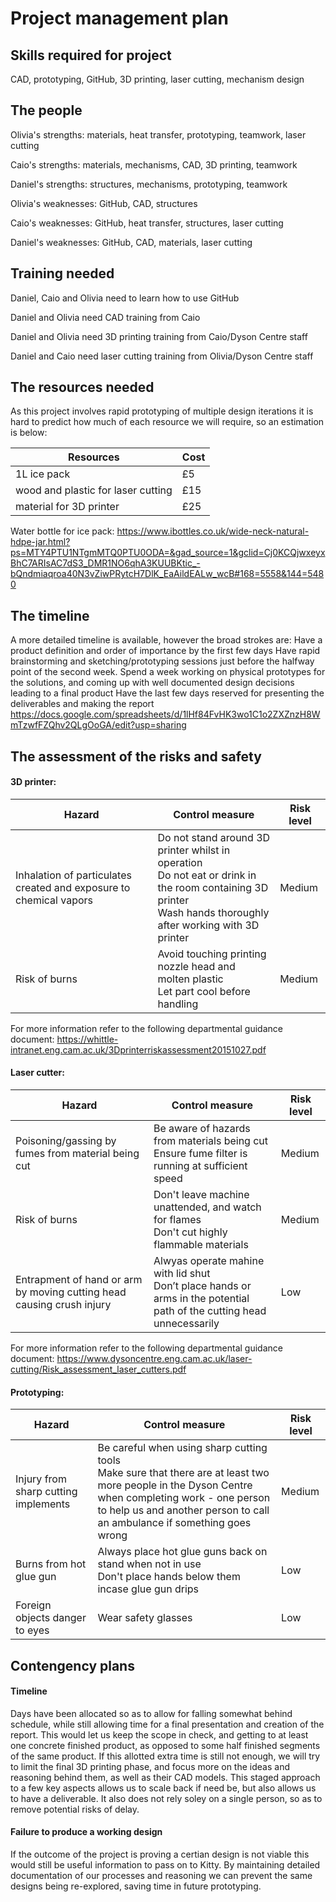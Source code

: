 # Project management plan

## Skills required for project

CAD, prototyping, GitHub, 3D printing, laser cutting, mechanism design


## The people


Olivia's strengths: materials, heat transfer, prototyping, teamwork, laser cutting

Caio's strengths: materials, mechanisms, CAD, 3D printing, teamwork

Daniel's strengths: structures, mechanisms, prototyping, teamwork


Olivia's weaknesses: GitHub, CAD, structures

Caio's weaknesses: GitHub, heat transfer, structures, laser cutting

Daniel's weaknesses: GitHub, CAD, materials, laser cutting

## Training needed

Daniel, Caio and Olivia need to learn how to use GitHub

Daniel and Olivia need CAD training from Caio

Daniel and Olivia need 3D printing training from Caio/Dyson Centre staff

Daniel and Caio need laser cutting training from Olivia/Dyson Centre staff


## The resources needed

As this project involves rapid prototyping of multiple design iterations it is hard to predict how much of each resource we will require, so an estimation is below: 

| Resources     | Cost          |
| ------------- | ------------- |
| 1L ice pack   | £5            |
| wood and plastic for laser cutting  | £15 |
|material for 3D printer |£25|

Water bottle for ice pack: https://www.ibottles.co.uk/wide-neck-natural-hdpe-jar.html?ps=MTY4PTU1NTgmMTQ0PTU0ODA=&gad_source=1&gclid=Cj0KCQjwxeyxBhC7ARIsAC7dS3_DMR1NO6qhA3KUUBKtic_-bQndmiaqroa40N3vZiwPRytcH7DlK_EaAildEALw_wcB#168=5558&144=5480

## The timeline

A more detailed timeline is available, however the broad strokes are:
Have a product definition and order of importance by the first few days
Have rapid brainstorming and sketching/prototyping sessions just before the halfway point of the second week.
Spend a week working on physical prototypes for the solutions, and coming up with well documented design decisions leading to a final product
Have the last few days reserved for presenting the deliverables and making the report
https://docs.google.com/spreadsheets/d/1lHf84FvHK3wo1C1o2ZXZnzH8WmTzwfFZQhv2QLgOoGA/edit?usp=sharing


## The assessment of the risks and safety

#### 3D printer:

| Hazard        | Control measure | Risk level |
| ------------- | --------------  |------------|
| Inhalation of particulates created and exposure to chemical vapors | Do not stand around 3D printer whilst in operation <br>Do not eat or drink in the room containing 3D printer<br>Wash hands thoroughly after working with 3D printer| Medium |
| Risk of burns | Avoid touching printing nozzle head and molten plastic <br>Let part cool before handling  | Medium |

For more information refer to the following departmental guidance document: https://whittle-intranet.eng.cam.ac.uk/3Dprinterriskassessment20151027.pdf


#### Laser cutter:

| Hazard        | Control measure | Risk level |
| ------------- | --------------  |------------|
| Poisoning/gassing by fumes from material being cut | Be aware of hazards from materials being cut <br>Ensure fume filter is running at sufficient speed| Medium |
| Risk of burns | Don't leave machine unattended, and watch for flames <br>Don't cut highly flammable materials | Medium |
|Entrapment of hand or arm by moving cutting head causing crush injury|Alwyas operate mahine with lid shut <br>Don’t place hands or arms in the potential path of the cutting head unnecessarily|Low|

For more information refer to the following departmental guidance document: https://www.dysoncentre.eng.cam.ac.uk/laser-cutting/Risk_assessment_laser_cutters.pdf

#### Prototyping:

| Hazard        | Control measure | Risk level |
| ------------- | --------------  |------------|
| Injury from sharp cutting implements| Be careful when using sharp cutting tools <br>Make sure that there are at least two more people in the Dyson Centre when completing work - one person to help us and another person to call an ambulance if something goes wrong|Medium|
|Burns from hot glue gun| Always place hot glue guns back on stand when not in use <br>Don't place hands below them incase glue gun drips| Low|
|Foreign objects danger to eyes |Wear safety glasses| Low|


## Contengency plans

#### Timeline
Days have been allocated so as to allow for falling somewhat behind schedule, while still allowing time for a final presentation and creation of the report. This would let us keep the scope in check, and getting to at least one concrete finished product, as opposed to some half finished segments of the same product. If this allotted extra time is still not enough, we will try to limit the final 3D printing phase, and focus more on the ideas and reasoning behind them, as well as their CAD models. This staged approach to a few key aspects allows us to scale back if need be, but also allows us to have a deliverable. It also does not rely soley on a single person, so as to remove potential risks of delay.

#### Failure to produce a working design
If the outcome of the project is proving a certian design is not viable this would still be useful information to pass on to Kitty. By maintaining detailed documentation of our processes and reasoning we can prevent the same designs being re-explored, saving time in future prototyping.

